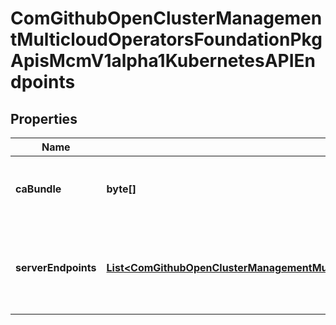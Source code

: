 
# ComGithubOpenClusterManagementMulticloudOperatorsFoundationPkgApisMcmV1alpha1KubernetesAPIEndpoints

## Properties
Name | Type | Description | Notes
------------ | ------------- | ------------- | -------------
**caBundle** | **byte[]** | CABundle contains the certificate authority information. |  [optional]
**serverEndpoints** | [**List&lt;ComGithubOpenClusterManagementMulticloudOperatorsFoundationPkgApisMcmV1alpha1ServerAddressByClientCIDR&gt;**](ComGithubOpenClusterManagementMulticloudOperatorsFoundationPkgApisMcmV1alpha1ServerAddressByClientCIDR.md) | ServerEndpoints specifies the address(es) of the Kubernetes API server’s network identity or identities. |  [optional]




